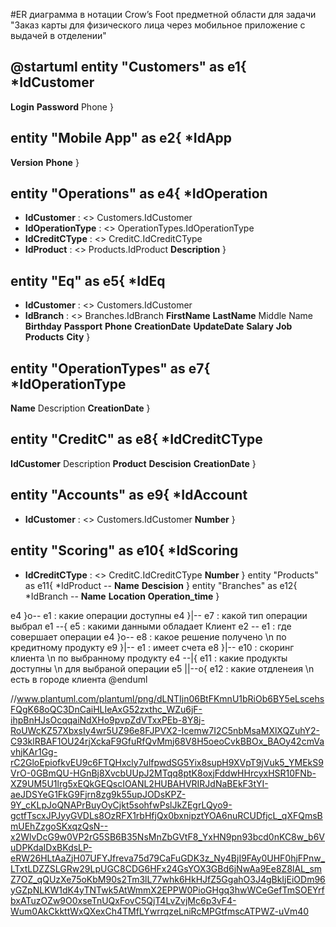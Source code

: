 #ER диаграмма в нотации Crow’s Foot предметной области для задачи "Заказ карты для физического лица через мобильное приложение с выдачей в отделении"

@startuml
entity "Customers" as e1{
*IdCustomer
--
**Login**
**Password**
Phone
}

entity "Mobile App" as e2{
*IdApp
--
**Version**
**Phone**
}

entity "Operations" as e4{
*IdOperation
--
* **IdCustomer** : <<FK>> Customers.IdCustomer
* **IdOperationType** : <<FK>> OperationTypes.IdOperationType
* **IdCreditСType** : <<FK>> CreditС.IdCreditСType
* **IdProduct** : <<FK>> Products.IdProduct
**Description**
}

entity "Eq" as e5{
*IdEq
--
* **IdCustomer** : <<FK>> Customers.IdCustomer
* **IdBranch** : <<FK>> Branches.IdBranch
**FirstName**
**LastName**
Middle Name
**Birthday**
**Passport**
**Phone**
**CreationDate**
**UpdateDate**
**Salary**
**Job**
**Products**
**City**
}

entity "OperationTypes" as e7{
*IdOperationType
--
**Name**
Description
**CreationDate**
}

entity "CreditС" as e8{
*IdCreditСType
--
**IdCustomer**
Description
**Product**
**Descision**
**CreationDate**
}

entity "Accounts" as e9{
*IdAccount
--
* **IdCustomer** : <<FK>> Customers.IdCustomer
**Number**
}

entity "Scoring" as e10{
*IdScoring
--
* **IdCreditСType** : <<FK>> CreditС.IdCreditСType
**Number**
}
entity "Products" as e11{
*IdProduct
--
**Name**
**Descision**
}
entity "Branches" as e12{
*IdBranch
--
**Name**
**Location**
**Operation_time**
}

e4 }o-- e1 : какие операции доступны
e4 }|-- e7 : какой тип операции выбрал
e1 --{ e5 : какими данными обладает Клиент
e2 -- e1 : где совершает операции
e4 }o-- e8 : какое решение получено \n по кредитному продукту
e9 }|-- e1 : имеет счета
e8 }|-- e10 : скоринг клиента \n по выбранному продукту
e4 --|{ e11 : какие продукты доступны \n для выбраной операции
e5 ||--o{ e12 : какие отдленеия \n есть в городе клиента
@enduml


//www.plantuml.com/plantuml/png/dLNTIjn06BtFKmnU1bRiOb6BY5eLscehsFQgK68oQC3DnCaiHLIeAxG52zxthc_WZu6jF-ihpBnHJsOcqqaiNdXHo9pvpZdVTxxPEb-8Y8j-RoUWcKZ57XbxsIy4wr5UZ96e8FJPVX2-Icemw7I2C5nbMsaMXlXQZuhY2-C93klRBAF1OU24rjXckaF9GfuRfQvMmj68V8H5oeoCvkBBOx_BAOy42cmVavhjKAr1Gg-rC2GloEpiofkvEU9c6FTQHxcly7ulfpwdSG5Yix8supH9XVpT9jVuk5_YMEkS9VrO-0GBmQU-HGnBj8XvcbUUpJ2MTqq8ptK8oxjFddwHHrcyxHSR10FNb-XZ9UM5U1lrg5xEQkGEQscIOANL2HUBAHVRIRJdNaBEkF3tYI-aeJDSYeG1FkG9Fjrn8zg9k55upJODsKPZ-9Y_cKLpJoQNAPrBuyOyCjkt5sohfwPslJkZEgrLQyo9-gctfTscxJPJyyGVDLs8OzRFX1rbHfjQx0bxnipztYOA6nuRCUDfjcL_qXFQmsBmUEhZzgoSKxqzQsN--x2WlvDcG9w0VP2rG5SB6B35NsMnZbGVtF8_YxHN9pn93bcd0nKC8w_b6VuDPKdaIDxBKdsLP-eRW26HLtAaZjH07UFYJfreva75d79CaFuGDK3z_Ny4BjI9FAy0UHF0hjFPnw_LTxtLDZZSLGRw29LpUGC8CDG6HFx24GsYOX3GBd6jNwAa9Ee8Z8lAL_smZ7OZ_qQUzXe75oKbM90s2Tm3lL77whk6HkHJfZ5GgahO3J4gBkIjEiODm96yGZpNLKW1dK4yTNTwk5AtWmmX2EPPW0PioGHgq3hwWCeGefTmSOEYrfbxATuzOZw9O0xseTnUQxFovC5QjT4LvZvjMc6p3vF4-Wum0AkCkkttWxQXexCh4TMfLYwrrqzeLniRcMPGtfmscATPWZ-uVm40